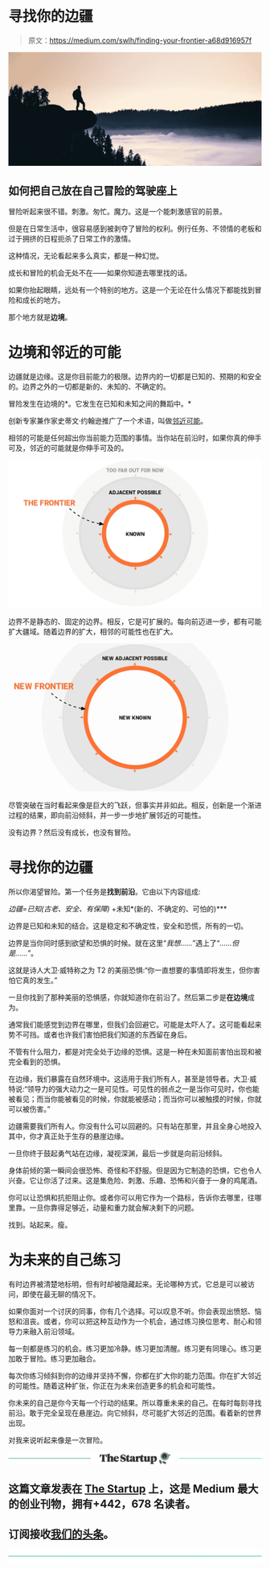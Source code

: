# 寻找你的边疆

> 原文：<https://medium.com/swlh/finding-your-frontier-a68d916957f>

![](img/2b9c70b6486cc027ad01067af6761dd2.png)

## 如何把自己放在自己冒险的驾驶座上

冒险听起来很不错。刺激。匆忙。魔力。这是一个能刺激感官的前景。

但是在日常生活中，很容易感到被剥夺了冒险的权利。例行任务、不领情的老板和过于拥挤的日程扼杀了日常工作的激情。

这种情况，无论看起来多么真实，都是一种幻觉。

成长和冒险的机会无处不在——如果你知道去哪里找的话。

如果你抬起眼睛，远处有一个特别的地方。这是一个无论在什么情况下都能找到冒险和成长的地方。

那个地方就是**边境**。

# 边境和邻近的可能

边疆就是边缘。这是你目前能力的极限。边界内的一切都是已知的、预期的和安全的。边界之外的一切都是新的、未知的、不确定的。

冒险发生在边境的*。它发生在已知和未知之间的舞蹈中。*

创新专家兼作家史蒂文·约翰逊推广了一个术语，叫做[邻近可能](https://www.edge.org/conversation/stuart_a_kauffman-the-adjacent-possible)。

相邻的可能是任何超出你当前能力范围的事情。当你站在前沿时，如果你真的伸手可及，邻近的可能就是你伸手可及的。

![](img/e5000c3c5633012c016e9284012e0e6b.png)

边界不是静态的、固定的边界。相反，它是可扩展的。每向前迈进一步，都有可能扩大疆域。随着边界的扩大，相邻的可能性也在扩大。

![](img/dd3be4360e7f0da1319f21a2f7f9fcab.png)

尽管突破在当时看起来像是巨大的飞跃，但事实并非如此。相反，创新是一个渐进过程的结果，即向前沿倾斜，并一步一步地扩展邻近的可能性。

没有边界？然后没有成长，也没有冒险。

# 寻找你的边疆

所以你渴望冒险。第一个任务是**找到前沿**。它由以下内容组成:

**边疆=已知*(古老、安全、有保障)* +未知*(新的、不确定的、可怕的)***

边界是已知和未知的结合。这是稳定和不确定性，安全和恐慌，所有的一切。

边界是当你同时感到欲望和恐惧的时候。就在这里“*我想……*”遇上了“*……但是……*”。

这就是诗人大卫·威特称之为 T2 的美丽恐惧:“你一直想要的事情即将发生，但你害怕它真的发生。”

一旦你找到了那种美丽的恐惧感，你就知道你在前沿了。然后第二步是**在边境**成为。

通常我们能感觉到边界在哪里，但我们会回避它。可能是太吓人了。这可能看起来势不可挡。或者也许我们害怕把我们知道的东西留在身后。

不管有什么阻力，都是对完全处于边缘的恐惧。这是一种在未知面前害怕出现和被完全看到的恐惧。

在边缘，我们暴露在自然环境中。这适用于我们所有人，甚至是领导者。大卫·威特说:“领导力的强大动力之一是可见性。可见性的弱点之一是当你可见时，你也能被看见；而当你能被看见的时候，你就能被感动；而当你可以被触摸的时候，你就可以被伤害。”

边疆需要我们所有人。你没有什么可以回避的。只有站在那里，并且全身心地投入其中，你才真正处于生存的悬崖边缘。

一旦你终于鼓起勇气站在边缘，凝视深渊，最后一步就是向前沿倾斜。

身体前倾的第一瞬间会很恐怖、奇怪和不舒服。但是因为它制造的恐惧，它也令人兴奋。它让你活了过来。这是集危险、刺激、乐趣、恐怖和兴奋于一身的鸡尾酒。

你可以让恐惧和抗拒阻止你。或者你可以用它作为一个路标，告诉你去哪里，往哪里靠。一旦你靠得足够近，动量和重力就会解决剩下的问题。

找到。站起来。瘦。

# 为未来的自己练习

有时边界被清楚地标明，但有时却被隐藏起来。无论哪种方式，它总是可以被访问，即使在最无聊的情况下。

如果你面对一个讨厌的同事，你有几个选择。可以叹息不听。你会表现出愤怒、恼怒和沮丧。或者，你可以把这种互动作为一个机会，通过练习换位思考、耐心和领导力来融入前沿领域。

每一刻都是练习的机会。练习更加冷静。练习更加清醒。练习更有同理心。练习更加敢于冒险。练习更加融合。

每次你练习倾斜到你的边缘并坚持不懈，你都在扩大你的能力范围。你在扩大邻近的可能性。随着这种扩张，你正在为未来创造更多的机会和可能性。

你未来的自己是你今天每一个行动的结果。所以尊重未来的自己。在每时每刻寻找前沿。敢于完全呈现在悬崖边。向它倾斜，尽可能扩大邻近的范围。看着新的世界出现。

对我来说听起来像是一次冒险。

[![](img/308a8d84fb9b2fab43d66c117fcc4bb4.png)](https://medium.com/swlh)

## 这篇文章发表在 [The Startup](https://medium.com/swlh) 上，这是 Medium 最大的创业刊物，拥有+442，678 名读者。

## 订阅接收[我们的头条](https://growthsupply.com/the-startup-newsletter/)。

[![](img/b0164736ea17a63403e660de5dedf91a.png)](https://medium.com/swlh)